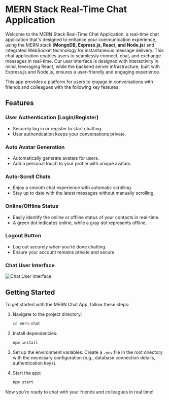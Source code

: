 # MERN Stack Real-Time Chat Application

Welcome to the MERN Stack Real-Time Chat Application, a real-time chat application that's designed to enhance your communication experience, using the MERN stack (**MongoDB, Express.js, React, and Node.js**) and integrated WebSocket technology for instantaneous message delivery. This chat application enables users to seamlessly connect, chat, and exchange messages in real-time. Our user interface is designed with interactivity in mind, leveraging React, while the backend server infrastructure, built with Express.js and Node.js, ensures a user-friendly and engaging experience. 




This app provides a platform for users to engage in conversations with friends and colleagues with the following key features:

## Features

### User Authentication (Login/Register)
- Securely log in or register to start chatting.
- User authentication keeps your conversations private.

### Auto Avatar Generation
- Automatically generate avatars for users.
- Add a personal touch to your profile with unique avatars.

### Auto-Scroll Chats
- Enjoy a smooth chat experience with automatic scrolling.
- Stay up to date with the latest messages without manually scrolling.

### Online/Offline Status
- Easily identify the online or offline status of your contacts in real-time.
- A green dot indicates online, while a gray dot represents offline.

### Logout Button
- Log out securely when you're done chatting.
- Ensure your account remains private and secure.

### Chat User Interface

![Chat User Interface](/image/userInterface.jpg)


## Getting Started

To get started with the MERN Chat App, follow these steps:

1. Navigate to the project directory:

   ```bash
   cd mern-chat
   ```

2. Install dependencies:

   ```bash
   npm install
   ```

3. Set up the environment variables: Create a `.env` file in the root directory with the necessary configuration (e.g., database connection details, authentication keys).

4. Start the app:

   ```bash
   npm start
   ```

Now you're ready to chat with your friends and colleagues in real time!
